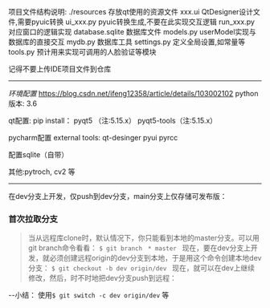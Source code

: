 项目文件结构说明:
./resources 存放qt使用的资源文件
xxx.ui QtDesigner设计文件,需要pyuic转换
ui_xxx.py pyuic转换生成,不要在此实现交互逻辑
run_xxx.py 对应窗口的逻辑实现
database.sqlite 数据库文件
models.py userModel实现与数据库的直接交互
mydb.py 数据库工具
settings.py 定义全局设置,如常量等
tools.py 预计用来实现可调用的人脸验证等模块

记得不要上传IDE项目文件到仓库

---
_环境配置_
https://blog.csdn.net/ifeng12358/article/details/103002102
python 版本:
3.6

qt配置:
pip install：
pyqt5 （注:5.15.x）
pyqt5-tools（注:5.15.x）

pycharm配置 external tools:
qt-desinger
pyui
pyrcc

配置sqlite（自带）

其他:pytroch, cv2 等

----
在dev分支上开发，仅push到dev分支，main分支上仅存储可发布版：
### 首次拉取分支
> 当从远程库clone时，默认情况下，你只能看到本地的master分支。可以用git branch命令看看：
> `$ git branch `
> `* master `
> 现在，要在dev分支上开发，就必须创建远程origin的dev分支到本地，于是用这个命令创建本地dev分支：
> `$ git checkout -b dev origin/dev `
> 现在，就可以在dev上继续修改，然后，时不时地把dev分支push到远程：

--小结：
使用`$ git switch -c dev origin/dev` 等
